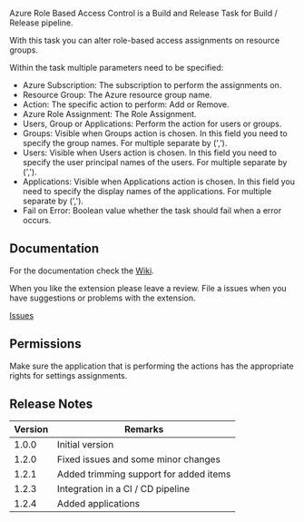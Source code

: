 Azure Role Based Access Control is a Build and Release Task for Build / Release pipeline.

With this task you can alter role-based access assignments on resource groups. 

Within the task multiple parameters need to be specified:
* Azure Subscription: The subscription to perform the assignments on.
* Resource Group: The Azure resource group name.
* Action: The specific action to perform: Add or Remove.
* Azure Role Assignment: The Role Assignment.
* Users, Group or Applications: Perform the action for users or groups.
* Groups: Visible when Groups action is chosen. In this field you need to specify the group names. For multiple separate by (',').
* Users: Visible when Users action is chosen. In this field you need to specify the user principal names of the users. For multiple separate by (','). 
* Applications: Visible when Applications action is chosen. In this field you need to specify the display names of the applications. For multiple separate by (','). 
* Fail on Error: Boolean value whether the task should fail when a error occurs.

## Documentation

For the documentation check the [Wiki](https://github.com/MaikvanderGaag/msft-extensions/wiki).

When you like the extension please leave a review. File a issues when you have suggestions or problems with the extension.

[Issues](https://github.com/MaikvanderGaag/msft-extensions/issues)

## Permissions

Make sure the application that is performing the actions has the appropriate rights for settings assignments.

## Release Notes

| Version | Remarks                             |  
|---------|-------------------------------------|
| 1.0.0   | Initial version                     |
| 1.2.0   | Fixed issues and some minor changes |
| 1.2.1   | Added trimming support for added items |
| 1.2.3   | Integration in a CI / CD pipeline |
| 1.2.4   | Added applications |